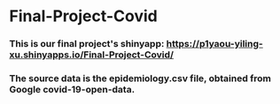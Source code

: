 # Final-Project-Covid
### This is our final project's shinyapp: https://p1yaou-yiling-xu.shinyapps.io/Final-Project-Covid/
### The source data is the epidemiology.csv file, obtained from Google covid-19-open-data.
